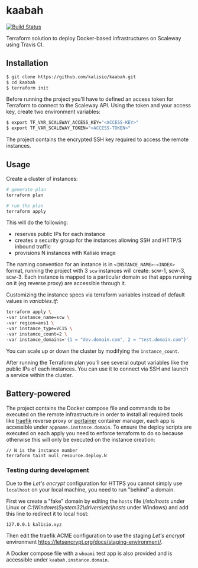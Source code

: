 # kaabah

[![Build Status](https://travis-ci.org/kalisio/kaabah.png?branch=master)](https://travis-ci.org/kalisio/kaabah)

Terraform solution to deploy Docker-based infrastructures on Scaleway using Travis CI.

## Installation

```bash
$ git clone https://github.com/kalisio/kaabah.git
$ cd kaabah
$ terraform init
```

Before running the project you'll have to defined an access token for Terraform to connect to the Scaleway API. 
Using the token and your access key, create two environment variables:

```bash
$ export TF_VAR_SCALEWAY_ACCESS_KEY="<ACCESS-KEY>"
$ export TF_VAR_SCALEWAY_TOKEN="<ACCESS-TOKEN>" 
```

The project contains the encrypted SSH key required to access the remote instances.

## Usage

Create a cluster of instances:
```bash
# generate plan
terraform plan

# run the plan
terraform apply 
```

This will do the following:
* reserves public IPs for each instance
* creates a security group for the instances allowing SSH and HTTP/S inbound traffic
* provisions N instances with Kalisio image

The naming convention for an instance is in `<INSTANCE_NAME>-<INDEX>` format, 
running the project with 3 `scw` instances will create: scw-1, scw-3, scw-3. Each instance is mapped to a particular domain so that apps running on it (eg reverse proxy) are accessible through it.

Customizing the instance specs via terraform variables instead of default values in *variables.tf*:

```bash
terraform apply \
-var instance_name=scw \
-var region=ams1 \
-var instance_type=VC1S \
-var instance_count=2 \
-var instance_domains='{1 = "dev.domain.com", 2 = "test.domain.com"}'
```

You can scale up or down the cluster by modifying the `instance_count`. 

After running the Terraform plan you'll see several output variables like the public IPs of each instances. 
You can use it to connect via SSH and launch a service within the cluster.

## Battery-powered

The project contains the Docker compose file and commands to be executed on the remote infrastructure in order to install all required tools like [traefik](https://docs.traefik.io) reverse proxy or [portainer](https://portainer.readthedocs.io) container manager, each app is accessible under `appname.instance.domain`. To ensure the deploy scripts are executed on each apply you need to enforce terraform to do so because otherwise this will only be executed on the instance creation:
```
// N is the instance number
terraform taint null_resource.deploy.N
```

### Testing during development

Due to the *Let's encrypt* configuration for HTTPS you cannot simply use `localhost` on your local machine, you need to run "behind" a domain.

First we create a "fake" domain by editing the `hosts` file (*/etc/hosts* under Linux or *C:\Windows\System32\drivers\etc\hosts* under Windows) and add this line to redirect it to local host:
```
127.0.0.1 kalisio.xyz
```

Then edit the traefik ACME configuration to use the staging *Let's encrypt* environment https://letsencrypt.org/docs/staging-environment/.

A Docker compose file with a `whoami` test app is also provided and is accessible under `kaabah.instance.domain`.
